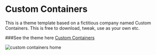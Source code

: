 # Custom Containers
This is a theme template based on a fictitious company named Custom Containers. This is free to download, tweak, use as your own etc.

###See the theme here
[Custom Containers](https://custom-containers.netlify.app/)


![custom containers home](https://res.cloudinary.com/imagine-design-develop/image/upload/v1595887588/custom-containers-screenshot.png)
